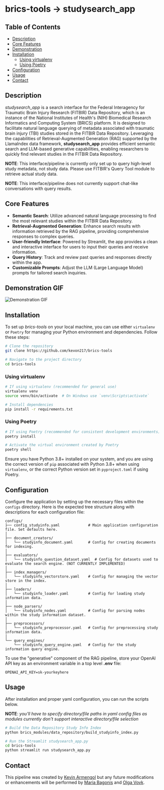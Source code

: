 # brics-tools -> studysearch_app

## Table of Contents
- [Description](#description)
- [Core Features](#core-features)
- [Demonstration](#demonstration)
- [Installation](#installation)
  - [Using virtualenv](#using-virtualenv)
  - [Using Poetry](#using-poetry)
- [Configuration](#configuration)
- [Usage](#usage)
- [Contact](#contact)

## Description

*studysearch_app* is a search interface for the Federal Interagency for Traumatic Brain Injury Research (FITBIR) Data Repository, which is an instance of the National Institutes of Health's (NIH) Biomedical Research Informatics and Computing System (BRICS) platform. It is designed to facilitate natural language querying of metadata associated with traumatic brain injury (TBI) studies stored in the FITBIR Data Repository. Leveraging the capabilities of Retrieval-Augmented Generation (RAG) supported by the LlamaIndex data framework, **studysearch_app** provides efficient semantic search and LLM-based generative capabilities, enabling researchers to quickly find relevant studies in the FITBIR Data Repository. 

**NOTE**: This interface/pipeline is currently only set up to query high-level study metadata, not study data. Please use FITBIR's Query Tool module to retrieve actual study data.

**NOTE**: This interface/pipeline does not currently support chat-like conversations with query results.

## Core Features

- **Semantic Search**: Utilize advanced natural language processing to find the most relevant studies within the FITBIR Data Repository.
- **Retrieval-Augmented Generation**: Enhance search results with information retrieved by the RAG pipeline, providing comprehensive responses to complex queries.
- **User-friendly Interface**: Powered by Streamlit, the app provides a clean and interactive interface for users to input their queries and receive information.
- **Query History**: Track and review past queries and responses directly within the app.
- **Customizable Prompts**: Adjust the LLM (Large Language Model) prompts for tailored search inquiries.

## Demonstration GIF

![Demonstration GIF](./assets/llamaindex_rag_demo.gif)


## Installation
To set up *brics-tools* on your local machine, you can use either `virtualenv` or `Poetry` for managing your Python environment and dependencies. Follow these steps:

```bash
# Clone the repository
git clone https://github.com/kevon217/brics-tools

# Navigate to the project directory
cd brics-tools
```

### Using virtualenv
```bash
# If using virtualenv (recommended for general use)
virtualenv venv
source venv/bin/activate  # On Windows use `venv\Scripts\activate`

# Install dependencies
pip install -r requirements.txt
```

### Using Poetry
```bash
# If using Poetry (recommended for consistent development environments)
poetry install

# Activate the virtual environment created by Poetry
poetry shell
```

Ensure you have Python 3.8+ installed on your system, and you are using the correct version of `pip` associated with Python 3.8+ when using `virtualenv`, or the correct Python version set in `pyproject.toml` if using Poetry.

## Configuration

Configure the application by setting up the necessary files within the `configs` directory. Here is the expected tree structure along with descriptions for each configuration file:

```plaintext
configs/
├── config_studyinfo.yaml             # Main application configuration file. Set defaults here.
│
├── document_creators/
│   └── studyinfo_document.yaml       # Config for creating documents for indexing.
│
├── evaluators/
│   └── studyinfo_question_dataset.yaml  # Config for datasets used to evaluate the search engine. (NOT CURRENTLY IMPLEMENTED)
│
├── index_managers/
│   └── studyinfo_vectorstore.yaml    # Config for managing the vector store in the index.
│
├── loaders/
│   └── studyinfo_loader.yaml         # Config for loading study information data.
│
├── node_parsers/
│   └── studyinfo_nodes.yaml          # Config for parsing nodes within the study information dataset.
│
├── preprocessors/
│   └── studyinfo_preprocessor.yaml   # Config for preprocessing study information data.
│
└── query_engines/
    └── studyinfo_query_engine.yaml   # Config for the study information query engine.
```

To use the "generative" component of the RAG pipeline, store your OpenAI API key as an environment variable in a top level **.env** file:

```env
OPENAI_API_KEY=sk-yourkeyhere
```

## Usage
After installation and proper yaml configuration, you can run the scripts below.

**NOTE**: *you'll have to specify directory/file paths in yaml config files as modules currently don't support interactive directory/file selection*

```bash
# Build the Data Repository Study Info Index
python brics_modules/data_repository/build_studyinfo_index.py

# Run the Streamlit studysearch_app.py
cd brics-tools
python streamlit run studysearch_app.py
```

## Contact

This pipeline was created by [Kevin Armengol](mailto:kevin.armengol@gmail.com) but any future modifications or enhancements will be performed by [Maria Bagonis](mailto:maria.bagonis@nih.gov) and [Olga Vovk](mailto:olga.vovk@nih.gov). 

